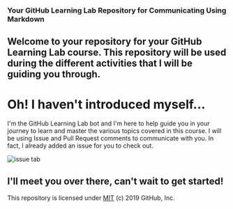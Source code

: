 ### Your GitHub Learning Lab Repository for Communicating Using Markdown

## Welcome to **your** repository for your GitHub Learning Lab course. This repository will be used during the different activities that I will be guiding you through.

# Oh! I haven't introduced myself...

I'm the GitHub Learning Lab bot and I'm here to help guide you in your journey to learn and master the various topics covered in this course. I will be using Issue and Pull Request comments to communicate with you. In fact, I already added an issue for you to check out.

![issue tab](https://lab.github.com/public/images/issue_tab.png)

## I'll meet you over there, can't wait to get started!

This repository is licensed under [MIT](../LICENSE) (c) 2019 GitHub, Inc.
